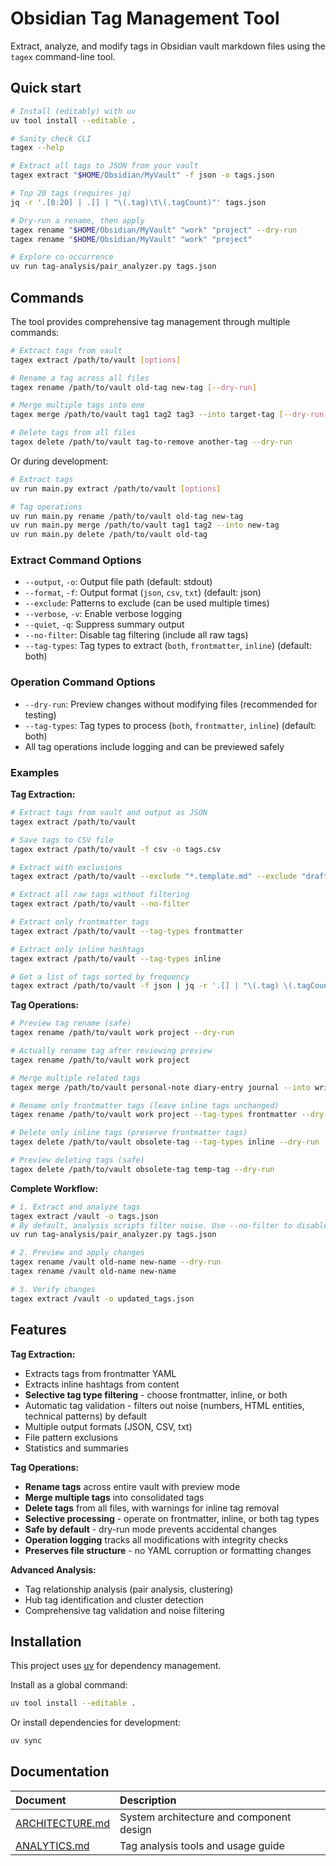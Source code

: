 # Obsidian Tag Management Tool

Extract, analyze, and modify tags in Obsidian vault markdown files using the `tagex` command-line tool.


## Quick start

```bash
# Install (editably) with uv
uv tool install --editable .

# Sanity check CLI
tagex --help

# Extract all tags to JSON from your vault
tagex extract "$HOME/Obsidian/MyVault" -f json -o tags.json

# Top 20 tags (requires jq)
jq -r '.[0:20] | .[] | "\(.tag)\t\(.tagCount)"' tags.json

# Dry-run a rename, then apply
tagex rename "$HOME/Obsidian/MyVault" "work" "project" --dry-run
tagex rename "$HOME/Obsidian/MyVault" "work" "project"

# Explore co-occurrence
uv run tag-analysis/pair_analyzer.py tags.json
```

## Commands

The tool provides comprehensive tag management through multiple commands:

```bash
# Extract tags from vault
tagex extract /path/to/vault [options]

# Rename a tag across all files
tagex rename /path/to/vault old-tag new-tag [--dry-run]

# Merge multiple tags into one
tagex merge /path/to/vault tag1 tag2 tag3 --into target-tag [--dry-run]

# Delete tags from all files
tagex delete /path/to/vault tag-to-remove another-tag --dry-run
```

Or during development:
```bash
# Extract tags
uv run main.py extract /path/to/vault [options]

# Tag operations
uv run main.py rename /path/to/vault old-tag new-tag
uv run main.py merge /path/to/vault tag1 tag2 --into new-tag
uv run main.py delete /path/to/vault old-tag
```

### Extract Command Options

- `--output`, `-o`: Output file path (default: stdout)
- `--format`, `-f`: Output format (`json`, `csv`, `txt`) (default: json)
- `--exclude`: Patterns to exclude (can be used multiple times)
- `--verbose`, `-v`: Enable verbose logging
- `--quiet`, `-q`: Suppress summary output
- `--no-filter`: Disable tag filtering (include all raw tags)
- `--tag-types`: Tag types to extract (`both`, `frontmatter`, `inline`) (default: both)

### Operation Command Options

- `--dry-run`: Preview changes without modifying files (recommended for testing)
- `--tag-types`: Tag types to process (`both`, `frontmatter`, `inline`) (default: both)
- All tag operations include logging and can be previewed safely

### Examples

**Tag Extraction:**
```bash
# Extract tags from vault and output as JSON
tagex extract /path/to/vault

# Save tags to CSV file
tagex extract /path/to/vault -f csv -o tags.csv

# Extract with exclusions
tagex extract /path/to/vault --exclude "*.template.md" --exclude "drafts/*"

# Extract all raw tags without filtering
tagex extract /path/to/vault --no-filter

# Extract only frontmatter tags
tagex extract /path/to/vault --tag-types frontmatter

# Extract only inline hashtags
tagex extract /path/to/vault --tag-types inline

# Get a list of tags sorted by frequency
tagex extract /path/to/vault -f json | jq -r '.[] | "\(.tag) \(.tagCount)"'
```

**Tag Operations:**
```bash
# Preview tag rename (safe)
tagex rename /path/to/vault work project --dry-run

# Actually rename tag after reviewing preview
tagex rename /path/to/vault work project

# Merge multiple related tags
tagex merge /path/to/vault personal-note diary-entry journal --into writing

# Rename only frontmatter tags (leave inline tags unchanged)
tagex rename /path/to/vault work project --tag-types frontmatter --dry-run

# Delete only inline tags (preserve frontmatter tags)
tagex delete /path/to/vault obsolete-tag --tag-types inline --dry-run

# Preview deleting tags (safe)
tagex delete /path/to/vault obsolete-tag temp-tag --dry-run
```

**Complete Workflow:**
```bash
# 1. Extract and analyze tags
tagex extract /vault -o tags.json
# By default, analysis scripts filter noise. Use --no-filter to disable.
uv run tag-analysis/pair_analyzer.py tags.json

# 2. Preview and apply changes
tagex rename /vault old-name new-name --dry-run
tagex rename /vault old-name new-name

# 3. Verify changes
tagex extract /vault -o updated_tags.json
```

## Features

**Tag Extraction:**

- Extracts tags from frontmatter YAML
- Extracts inline hashtags from content
- **Selective tag type filtering** - choose frontmatter, inline, or both
- Automatic tag validation - filters out noise (numbers, HTML entities, technical patterns) by default
- Multiple output formats (JSON, CSV, txt)
- File pattern exclusions
- Statistics and summaries

**Tag Operations:**

- **Rename tags** across entire vault with preview mode
- **Merge multiple tags** into consolidated tags
- **Delete tags** from all files, with warnings for inline tag removal
- **Selective processing** - operate on frontmatter, inline, or both tag types
- **Safe by default** - dry-run mode prevents accidental changes
- **Operation logging** tracks all modifications with integrity checks
- **Preserves file structure** - no YAML corruption or formatting changes

**Advanced Analysis:**

- Tag relationship analysis (pair analysis, clustering)
- Hub tag identification and cluster detection
- Comprehensive tag validation and noise filtering

## Installation

This project uses [uv](https://docs.astral.sh/uv/) for dependency management.

Install as a global command:
```bash
uv tool install --editable .
```

Or install dependencies for development:
```bash
uv sync
```


## Documentation

| Document | Description |
| :----------|:-------------|
| [ARCHITECTURE.md](doc/ARCHITECTURE.md) | System architecture and component design |
| [ANALYTICS.md](doc/ANALYTICS.md) | Tag analysis tools and usage guide |

